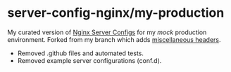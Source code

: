 # server-config-nginx/my-production

My curated version of [Nginx Server Configs](https://github.com/h5bp/server-configs-nginx) for my *mock* production environment. 
Forked from my branch which adds [miscellaneous headers](https://github.com/RatJuggler/server-configs-nginx/tree/add-misc-headers).

- Removed .github files and automated tests.
- Removed example server configurations (conf.d).

